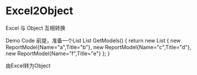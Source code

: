 Excel2Object
============

Excel 与 Object 互相转换


Demo Code
前提，准备一个List
      List<ReportModel> GetModels()
        {
            return new List<ReportModel>
            {
                new ReportModel{Name="a",Title="b"},
                new ReportModel{Name="c",Title="d"},
                new ReportModel{Name="f",Title="e"}
            };
        }

由Excel转为Object

